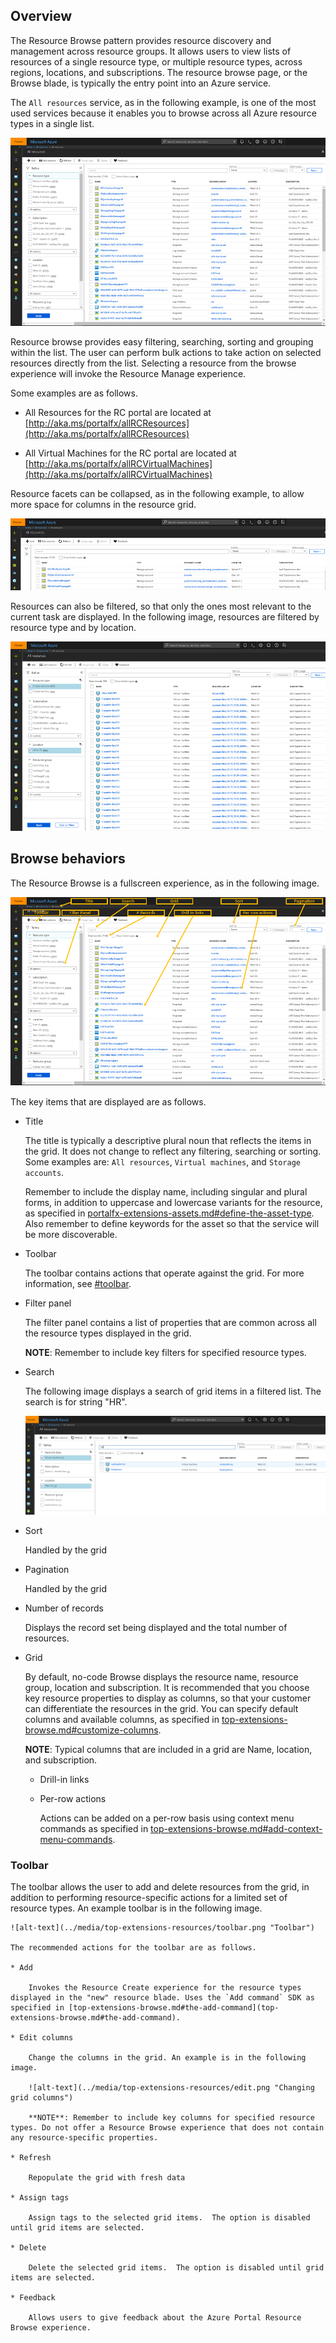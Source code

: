 
## Overview

The Resource Browse pattern provides resource discovery and management across resource groups. It allows users to view lists of resources of a single resource type, or multiple resource types, across regions, locations, and subscriptions.  The resource browse page, or the Browse blade, is typically the entry point into an Azure service.

The `All resources` service, as in the following example, is one of the most used services because it enables you to browse across all Azure resource types in a single list.  
  
![alt-text](../media/top-extensions-resources/allResources.png "All resources – unfiltered")
  
Resource browse provides easy filtering, searching, sorting and grouping within the list.  The user can perform bulk actions to take action on selected resources directly from the list.  Selecting a resource from the browse experience will invoke the Resource Manage experience.

Some examples are as follows.

* All Resources for the RC portal are located at   [http://aka.ms/portalfx/allRCResources](http://aka.ms/portalfx/allRCResources)

* All Virtual Machines for the RC portal are located at  [http://aka.ms/portalfx/allRCVirtualMachines](http://aka.ms/portalfx/allRCVirtualMachines)

Resource facets can be collapsed, as in the following example, to allow more space for columns in the resource grid.

![alt-text](../media/top-extensions-resources/noFacets.png "Resource screen with facet pane collapsed")

 Resources can also be filtered, so that only the ones most relevant to the current task are displayed. In the following image, resources are filtered by resource type and by location.
 
![alt-text](../media/top-extensions-resources/filtered.png "Filtered Resources")

## Browse behaviors

The Resource Browse is a fullscreen experience, as in the following image.
 
![alt-text](../media/top-extensions-resources/browse.png "Fullscreen resource browse")

The key items that are displayed are as follows.

* Title

    The title is typically a descriptive plural noun that reflects the items in the grid.  It does not change to reflect any filtering, searching or sorting. Some examples are: `All resources`, `Virtual machines`, and `Storage accounts`. 

    Remember to include the display name, including singular and plural forms, in addition to uppercase and lowercase variants for the resource, as specified in [portalfx-extensions-assets.md#define-the-asset-type](portalfx-extensions-assets.md#define-the-asset-type). Also remember to define keywords for the asset so that the service will be more discoverable.

* Toolbar

    The toolbar contains actions that operate against the grid. For more information, see [#toolbar](#toolbar).
    
* Filter panel

    The filter panel contains a list of properties that are common across all the resource types displayed in the grid. 

    <!-- TODO: Locate SDK reference for how the set of properties in the filter panel are specified  -->

    **NOTE**: Remember to include key filters for specified resource types.

* Search

    The following image displays a search of grid items in a filtered list. The search is for string  "HR".


    ![alt-text](../media/top-extensions-resources/search.png "Search in a filtered grid")

* Sort
 
    Handled by the grid

* Pagination
 
    Handled by the grid

* Number of records

    Displays the record set being displayed and the total number of resources.

* Grid

    By default, no-code Browse displays the resource name, resource group, location and subscription.  It is recommended that you choose key resource properties to display as columns, so that your customer can differentiate the resources in the grid.  You can specify default columns and available columns, as specified in [top-extensions-browse.md#customize-columns](top-extensions-browse.md#customize-columns).

    **NOTE**: Typical columns that are included in a grid are Name, location, and subscription.

    * Drill-in links

    * Per-row actions

        Actions can be added on a per-row basis using context menu commands as specified in [top-extensions-browse.md#add-context-menu-commands](top-extensions-browse.md#add-context-menu-commands).

### Toolbar

The toolbar allows the user to add and delete resources from the grid, in addition to performing resource-specific actions for a limited set of resource types. An example toolbar is in the following image.
    
    ![alt-text](../media/top-extensions-resources/toolbar.png "Toolbar")
    
    The recommended actions for the toolbar are as follows.

    * Add

        Invokes the Resource Create experience for the resource types displayed in the "new" resource blade. Uses the `Add command` SDK as specified in [top-extensions-browse.md#the-add-command](top-extensions-browse.md#the-add-command).

    * Edit columns

        Change the columns in the grid. An example is in the following image.

        ![alt-text](../media/top-extensions-resources/edit.png "Changing grid columns")

        **NOTE**: Remember to include key columns for specified resource types. Do not offer a Resource Browse experience that does not contain any resource-specific properties.
  
    * Refresh

        Repopulate the grid with fresh data
        
    * Assign tags

        Assign tags to the selected grid items.  The option is disabled until grid items are selected.

    * Delete

        Delete the selected grid items.  The option is disabled until grid items are selected.

    * Feedback
        
        Allows users to give feedback about the Azure Portal Resource Browse experience.
